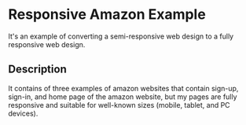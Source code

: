 # Responsive Amazon Example
It's an example of converting a semi-responsive web design to a fully responsive web design.
## Description
It contains of three examples of amazon websites that contain sign-up, sign-in, 
and home page of the amazon website, but my pages are fully responsive and 
suitable for well-known sizes (mobile, tablet, and PC devices).
